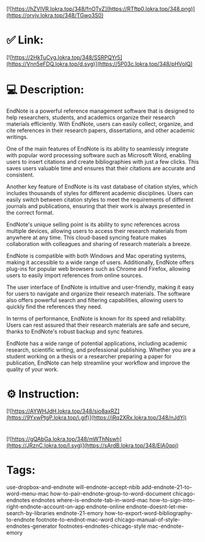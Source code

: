 [![https://hZVlVR.lokra.top/348/fnOTvZ](https://RTftp0.lokra.top/348.png)](https://orvjv.lokra.top/348/TGwo3S0)
# ✅ Link:
[![https://2HkTuCvg.lokra.top/348/SSRPQYr5](https://Vnn5eFDQ.lokra.top/d.svg)](https://5P03c.lokra.top/348/pHVolQ)
# 💻 Description:
EndNote is a powerful reference management software that is designed to help researchers, students, and academics organize their research materials efficiently. With EndNote, users can easily collect, organize, and cite references in their research papers, dissertations, and other academic writings.

One of the main features of EndNote is its ability to seamlessly integrate with popular word processing software such as Microsoft Word, enabling users to insert citations and create bibliographies with just a few clicks. This saves users valuable time and ensures that their citations are accurate and consistent.

Another key feature of EndNote is its vast database of citation styles, which includes thousands of styles for different academic disciplines. Users can easily switch between citation styles to meet the requirements of different journals and publications, ensuring that their work is always presented in the correct format.

EndNote's unique selling point is its ability to sync references across multiple devices, allowing users to access their research materials from anywhere at any time. This cloud-based syncing feature makes collaboration with colleagues and sharing of research materials a breeze.

EndNote is compatible with both Windows and Mac operating systems, making it accessible to a wide range of users. Additionally, EndNote offers plug-ins for popular web browsers such as Chrome and Firefox, allowing users to easily import references from online sources.

The user interface of EndNote is intuitive and user-friendly, making it easy for users to navigate and organize their research materials. The software also offers powerful search and filtering capabilities, allowing users to quickly find the references they need.

In terms of performance, EndNote is known for its speed and reliability. Users can rest assured that their research materials are safe and secure, thanks to EndNote's robust backup and sync features.

EndNote has a wide range of potential applications, including academic research, scientific writing, and professional publishing. Whether you are a student working on a thesis or a researcher preparing a paper for publication, EndNote can help streamline your workflow and improve the quality of your work.

# ⚙️ Instruction:
[![https://AYWHJdH.lokra.top/348/sio8axRZ](https://9YxwPtgP.lokra.top/i.gif)](https://jRq2XRx.lokra.top/348/nJdYi)
#
[![https://gQAbGa.lokra.top/348/mWThNswh](https://JRznC.lokra.top/l.svg)](https://sArdB.lokra.top/348/ElA0qpj)
# Tags:
use-dropbox-and-endnote will-endnote-accept-nbib add-endnote-21-to-word-menu-mac how-to-pair-endnote-group-to-word-document chicago-endnotes endnotes where-is-endnote-tab-in-word-mac how-to-sign-into-right-endnote-account-on-app endnote-online endnote-doesnt-let-me-search-by-libraries endnote-21-emory how-to-export-word-bibliography-to-endnote footnote-to-endnot-mac-word chicago-manual-of-style-endnotes-generator footnotes-endnotes-chicago-style mac-endnote-emory





